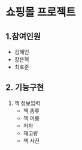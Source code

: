 # 쇼핑몰 프로젝트

## 1.참여인원
- 김혜인
- 장은혁
- 최호준

## 2. 기능구현
1. 책 정보입력
   + 책 종류
   + 책 이름
   + 저자
   + 재고량
   + 책 사진
